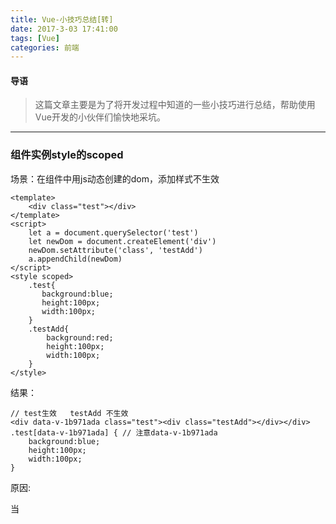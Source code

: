 ```yaml
---
title: Vue-小技巧总结[转]
date: 2017-3-03 17:41:00
tags: [Vue]
categories: 前端
---
```


#### 导语
> 这篇文章主要是为了将开发过程中知道的一些小技巧进行总结，帮助使用Vue开发的小伙伴们愉快地采坑。

<!--more-->

***
### 组件实例style的scoped

场景：在组件中用js动态创建的dom，添加样式不生效


```
<template>
    <div class="test"></div>
</template>
<script>
    let a = document.querySelector('test')
    let newDom = document.createElement('div')
    newDom.setAttribute('class', 'testAdd')
    a.appendChild(newDom)
</script>
<style scoped>
    .test{
       background:blue;
       height:100px;
       width:100px;
    }
    .testAdd{
        background:red;
        height:100px;
        width:100px;
    }
</style>
```

结果：

```
// test生效   testAdd 不生效
<div data-v-1b971ada class="test"><div class="testAdd"></div></div>
.test[data-v-1b971ada] { // 注意data-v-1b971ada
    background:blue;
    height:100px;
    width:100px;
}
```

原因:

当 <style> 标签有 scoped 属性时，它的 CSS 只作用于当前组件中的元素。
它会为组件中所有的标签和class样式添加一个scoped标识，就像上面结果中的data-v-1b971ada。
所以原因就很清楚了：因为动态添加的dom没有scoped添加的标识，没有跟testAdd的样式匹配起来，导致样式失效。

解决方式：

* 去掉该组件的scoped

* 动态添加style

```
newDom.style.height='100px';
newDom.style.width='100px';
newDom.style.background='red';
```

***
### Vue 数组/对象更新 视图不更新

```
data() { // data数据
    return {
        arr: [1,2,3],
        obj:{
               a: 1,
                b: 2
             }
           };
        },
       // 数据更新 数组视图不更新
        this.arr[0] = 'OBKoro1';
        this.arr.length = 1;
        console.log(arr);// ['OBKoro1'];
        // 数据更新 对象视图不更新
        this.obj.c = 'OBKoro1';
        delete this.obj.a;
        console.log(obj);  // {b:2,c:'OBKoro1'}
}
```
由于js的限制，Vue 不能检测以上数组的变动，以及对象的添加/删除，很多人会因为像上面这样操作，出现视图没有更新的问题。

解决方式：

* this.$set(array)